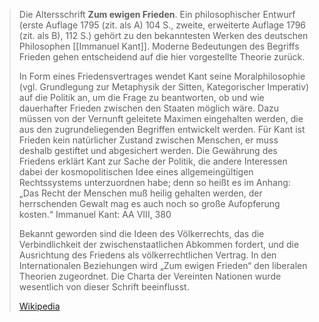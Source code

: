 > Die Altersschrift **Zum ewigen Frieden**. Ein philosophischer Entwurf (erste Auflage 1795 (zit. als A) 104 S., zweite, erweiterte Auflage 1796 (zit. als B), 112 S.) gehört zu den bekanntesten Werken des deutschen Philosophen [[Immanuel Kant]]. Moderne Bedeutungen des Begriffs Frieden gehen entscheidend auf die hier vorgestellte Theorie zurück.
>
> In Form eines Friedensvertrages wendet Kant seine Moralphilosophie (vgl. Grundlegung zur Metaphysik der Sitten, Kategorischer Imperativ) auf die Politik an, um die Frage zu beantworten, ob und wie dauerhafter Frieden zwischen den Staaten möglich wäre. Dazu müssen von der Vernunft geleitete Maximen eingehalten werden, die aus den zugrundeliegenden Begriffen entwickelt werden. Für Kant ist Frieden kein natürlicher Zustand zwischen Menschen, er muss deshalb gestiftet und abgesichert werden. Die Gewährung des Friedens erklärt Kant zur Sache der Politik, die andere Interessen dabei der kosmopolitischen Idee eines allgemeingültigen Rechtssystems unterzuordnen habe; denn so heißt es im Anhang: „Das Recht der Menschen muß heilig gehalten werden, der herrschenden Gewalt mag es auch noch so große Aufopferung kosten.“ Immanuel Kant: AA VIII, 380
>
> Bekannt geworden sind die Ideen des Völkerrechts, das die Verbindlichkeit der zwischenstaatlichen Abkommen fordert, und die Ausrichtung des Friedens als völkerrechtlichen Vertrag. In den Internationalen Beziehungen wird „Zum ewigen Frieden“ den liberalen Theorien zugeordnet. Die Charta der Vereinten Nationen wurde wesentlich von dieser Schrift beeinflusst.
>
> [Wikipedia](https://de.wikipedia.org/wiki/Zum%20ewigen%20Frieden)